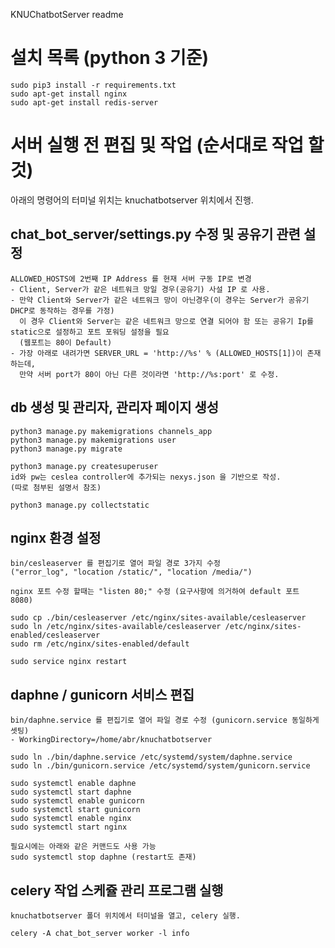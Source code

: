 KNUChatbotServer readme

# 설치 목록 (python 3 기준)
```
sudo pip3 install -r requirements.txt
sudo apt-get install nginx
sudo apt-get install redis-server
```

# 서버 실행 전 편집 및 작업 (순서대로 작업 할 것)
아래의 명령어의 터미널 위치는 knuchatbotserver 위치에서 진행.

## chat_bot_server/settings.py 수정 및 공유기 관련 설정
```
ALLOWED_HOSTS에 2번째 IP Address 를 현재 서버 구동 IP로 변경
- Client, Server가 같은 네트워크 망일 경우(공유기) 사설 IP 로 사용.
- 만약 Client와 Server가 같은 네트워크 망이 아닌경우(이 경우는 Server가 공유기 DHCP로 동작하는 경우를 가정)
  이 경우 Client와 Server는 같은 네트워크 망으로 연결 되어야 함 또는 공유기 Ip를 static으로 설정하고 포트 포워딩 설정을 필요
  (웹포트는 80이 Default)
- 가장 아래로 내려가면 SERVER_URL = 'http://%s' % (ALLOWED_HOSTS[1])이 존재하는데,
  만약 서버 port가 80이 아닌 다른 것이라면 'http://%s:port' 로 수정.
```

## db 생성 및 관리자, 관리자 페이지 생성
```
python3 manage.py makemigrations channels_app
python3 manage.py makemigrations user
python3 manage.py migrate

python3 manage.py createsuperuser
id와 pw는 ceslea controller에 추가되는 nexys.json 을 기반으로 작성.
(따로 첨부된 설명서 참조)

python3 manage.py collectstatic
```

## nginx 환경 설정
```
bin/cesleaserver 를 편집기로 열어 파일 경로 3가지 수정
("error_log", "location /static/", "location /media/")

nginx 포트 수정 할때는 "listen 80;" 수정 (요구사항에 의거하여 default 포트 8080)

sudo cp ./bin/cesleaserver /etc/nginx/sites-available/cesleaserver
sudo ln /etc/nginx/sites-available/cesleaserver /etc/nginx/sites-enabled/cesleaserver
sudo rm /etc/nginx/sites-enabled/default

sudo service nginx restart
```

## daphne / gunicorn 서비스 편집

```
bin/daphne.service 를 편집기로 열어 파일 경로 수정 (gunicorn.service 동일하게 셋팅)
- WorkingDirectory=/home/abr/knuchatbotserver

sudo ln ./bin/daphne.service /etc/systemd/system/daphne.service
sudo ln ./bin/gunicorn.service /etc/systemd/system/gunicorn.service

sudo systemctl enable daphne
sudo systemctl start daphne
sudo systemctl enable gunicorn
sudo systemctl start gunicorn
sudo systemctl enable nginx
sudo systemctl start nginx

필요시에는 아래와 같은 커맨드도 사용 가능
sudo systemctl stop daphne (restart도 존재)
```

## celery 작업 스케쥴 관리 프로그램 실행
```
knuchatbotserver 폴더 위치에서 터미널을 열고, celery 실행.

celery -A chat_bot_server worker -l info
```